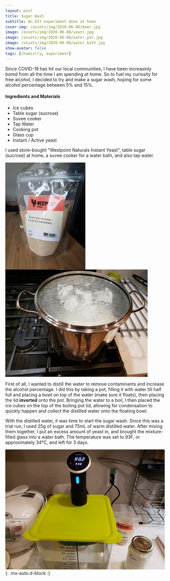 ```yaml
---
layout: post
title: Sugar Wash
subtitle: An DIY experiment done at home
cover-img: /assets/img/2020-06-08/beer.jpg
image: /assets/img/2020-06-08/yeast.jpg 
image: /assets/img/2020-06-08/water_pot.jpg
image: /assets/img/2020-06-08/water_bath.jpg
show-avatar: false
tags: [chemistry, experiment]
---
```


Since COVID-19 has hit our local communities, I have been increasinly bored from all the time I am spending at home. So to fuel my curiosity for free alcohol, I decided to try and make a sugar wash, hoping for some alcohol percentage between 5% and 15%.

#### Ingredients and Materials
 - Ice cubes
 - Table sugar (sucrose)
 - Suvee cooker
 - Tap Water
 - Cooking pot
 - Glass cup
 - Instant / Active yeast

I used store-bought "Westpoint Naturals Instant Yeast", table sugar (sucrose) at home, a suvee cooker for a water bath, and also tap water.

<p float="left">
  <img align="center" src="/assets/img/2020-06-08/yeast.jpg" width="253"/> 
  <img align="center" src="/assets/img/2020-06-08/water_pot.jpg" width="450"/> 
</p>

First of all, I wanted to distill the water to remove contaminants and increase the alcohol percentage. I did this by taking a pot, filling it with water till half full and placing a bowl on top of the water (make sure it floats), then placing the lid **inverted** onto the pot. Bringing the water to a boil, I then placed the ice cubes on the top of the boiling pot lid, allowing for condensation to quickly happen and collect the distilled water onto the floating bowl.

With the distilled water, it was time to start the sugar wash. Since this was a trial run, I used 25g of sugar and 75mL of warm distilled water. After mixing them together, I put an excess amount of yeast in, and brought the mixture-filled glass into a water bath. The temperature was set to 93F, or approximately 34°C, and left for 3 days.

![water_bath](/assets/img/2020-06-08/water_bath.jpg){: .mx-auto.d-block :}